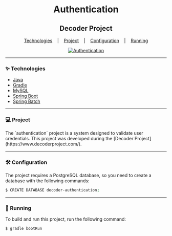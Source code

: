 <h1 align=center>
    Authentication
</h1>

<h2 align=center>
    Decoder Project
</h2>

<p align=center>
    <a href="#technologies">Technologies</a>&nbsp;&nbsp;&nbsp;&nbsp;|&nbsp;&nbsp;&nbsp;
    <a href="#project">Project</a>&nbsp;&nbsp;&nbsp;&nbsp;|&nbsp;&nbsp;&nbsp;
    <a href="#configuration">Configuration</a>&nbsp;&nbsp;&nbsp;&nbsp;|&nbsp;&nbsp;&nbsp;
    <a href="#running">Running</a>
</p>

<p align=center>
  <a href="https://delon.com"> <img alt="Authentication" src=https://img.shields.io/badge/authentication-blue?style=flat-square&label=Decoder%20Project
&https://delon.com></a>
</p>

___

<h3 id="technologies">✨ Technologies</h3>

- [Java](https://www.oracle.com/java/technologies/downloads/)
- [Gradle](https://docs.gradle.org/current/userguide/userguide.html)
- [MySQL](https://dev.mysql.com/downloads/mysql/)
- [Spring Boot](https://spring.io/projects/spring-boot)
- [Spring Batch](https://spring.io/projects/spring-batch)

___

<h3 id="project">💻 Project</h3>
The `authentication` project is a system designed to validate user credentials.  
This project was developed during the [Decoder Project](https://www.decoderproject.com/).

___

<h3 id="configuration">🛠️ Configuration</h3>
The project requires a PostgreSQL database, so you need to create a database with the following commands:

```sh
$ CREATE DATABASE decoder-authentication;
```

___

<h3 id="running">🚀 Running</h3>
To build and run this project, run the following command:

```sh
$ gradle bootRun
```
